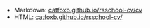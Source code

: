 * Markdown: [catfoxb.github.io/rsschool-cv/cv](https://catfoxb.github.io/rsschool-cv/cv "CV")
* HTML: [catfoxb.github.io/rsschool-cv/](https://catfoxb.github.io/rsschool-cv/ "CV-html")